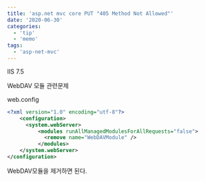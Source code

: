 ```yaml
---
title: 'asp.net mvc core PUT "405 Method Not Allowed"'
date: '2020-06-30'
categories:
  - 'tip'
  - 'memo'
tags:
  - 'asp-net-mvc'
---
```


IIS 7.5

WebDAV 모듈 관련문제

web.config

```xml
<?xml version="1.0" encoding="utf-8"?>
    <configuration>
      <system.webServer>
          <modules runAllManagedModulesForAllRequests="false">
            <remove name="WebDAVModule" />
          </modules>
    </system.webServer>
</configuration>
```

WebDAV모듈을 제거하면 된다.

